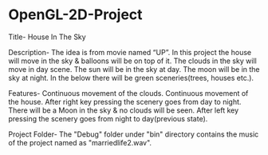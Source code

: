 # OpenGL-2D-Project

Title- House In The Sky

Description-
The idea is from movie named “UP”. 
In this project the house will move in the sky & balloons will be on top of it.
The clouds in the sky will move in day scene.
The sun will be in the sky at day.
The moon will be in the sky at night.
In the below there will be green sceneries(trees, houses etc.).

Features-
Continuous movement of the clouds.
Continuous movement of the house.
After right key pressing the scenery goes from day to night. There will be a Moon in the sky & no clouds will be seen.
After left key pressing the scenery goes from night to day(previous state).

Project Folder-
The "Debug" folder under "bin" directory contains the music of the project named as "marriedlife2.wav".


